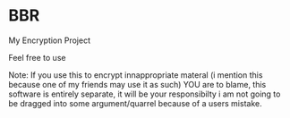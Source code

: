 # BBR
My Encryption Project

Feel free to use

Note: If you use this to encrypt innappropriate materal (i mention this because one of my friends may use it as such) YOU are to blame, this software is entirely separate, it will be your responsibilty i am not going to be dragged into some argument/quarrel because of a users mistake.
